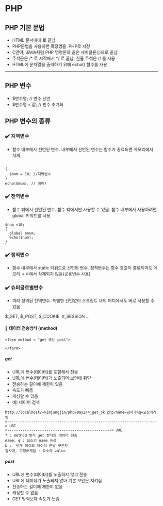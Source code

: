# PHP

## PHP 기본 문법

- HTML 문서내에 <?php 로 시작하고 ?>로 끝남
- PHP문법을 사용하면 확장명을 .PHP로 저장
- C언어, JAVA처럼 PHP 명령문의 끝은 세미클론(;)으로 끝남
- 주석문은 \/\* 로 시작해서 \*/ 로 끝남, 한줄 주석은 // 를 사용
- HTML에 문자열을 출력하기 위해 echo() 함수를 사용

---

## PHP 변수

- $변수명; // 변수 선언
- $변수명 = 값; // 변수 초기화

## PHP 변수의 종류

### ✔️ 지역변수

- 함수 내부에서 선언된 변수. 내부에서 선언된 변수는 함수가 종료되면 메모리에서 삭제

```

{
  $num = 10; //지역변수
}
echo($num); // 에러!

```

### ✔️ 전역변수

- 함수 밖에서 선언된 변수. 함수 밖에서만 사용할 수 있음. 함수 내부에서 사용하려면 global 키워드를 사용

```
$num =10;
{
  global $num;
  echo($num);
}

```

### ✔️ 정적변수

- 함수 내부에서 static 키워드로 선언된 변수. 정적변수는 함수 호출이 종료되어도 메모리 ㅅㅇ에서 삭제되지 않음(공용변수 사용)

### ✔️ 슈퍼글로벌변수

- 미리 정의된 전역변수. 특별한 선언없이 스크립트 내의 어디에서도 바로 사용할 수 있음

$\_GET, $\_POST, $\_COOKIE, #\_SESSION ...

#### 🎁 데이터 전송방식 (method)

```
<form method = "get 또는 post">

</form>
```

##### get

- URL에 변수(데이터)를 포함해서 전송
- URL에 변수(데이터)가 노출되어 보안에 취약
- 전송하는 길이에 제한이 있음
- 속도가 빠름
- 캐싱할 수 있음
- 예) 네이버 검색

```
http://localhost/~kimjungjin/php/Day2/4_get_ok.php?name=김사과%q=오징어게임
<---------------------------------------------------------------------> URI
<------------------------------------------------> URL
? : method 방식 get 방식의 데이터 전송
name, q : 요소의 name 속성
& :  두개 이상의 데이터 전달 구분자
김사과, 오징어게임 : 요소의 value

```

##### post

- URL에 변수(데이터)를 노출하지 않고 전송
- URL에 데이터가 노출되지 않아 기본 보안은 지켜짐
- 전송하는 길이에 제한이 없음
- 캐싱할 수 없음
- GET 방식보다 속도가 느림
